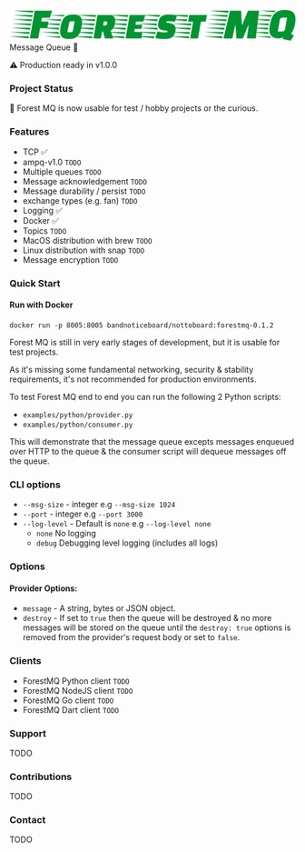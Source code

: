 ![ForestMQ](assets/fmq_logo.png?raw=true "ForestMQ")
Message Queue 🌲

⚠️ Production ready in v1.0.0

### Project Status
🎉 Forest MQ is now usable for test / hobby projects or the curious.

### Features
- TCP ✅
- ampq-v1.0 `TODO`
- Multiple queues `TODO`
- Message acknowledgement `TODO`
- Message durability / persist `TODO`
- exchange types (e.g. fan) `TODO`
- Logging ✅
- Docker ✅
- Topics `TODO`
- MacOS distribution with brew `TODO`
- Linux distribution with snap `TODO`
- Message encryption `TODO`

### Quick Start
#### Run with Docker
```
docker run -p 8005:8005 bandnoticeboard/nottoboard:forestmq-0.1.2
```

Forest MQ is still in very early stages of development, but
it is usable for test projects. 

As it's missing some fundamental networking, security & stability requirements,
it's not recommended for production environments.

To test Forest MQ end to end you can run the following 2 Python scripts:

- `examples/python/provider.py`
- `examples/python/consumer.py`

This will demonstrate that the message queue excepts messages 
enqueued over HTTP to the queue & the consumer script will
dequeue messages off the queue.


### CLI options
- `--msg-size`  - integer e.g `--msg-size 1024`
- `--port`      - integer e.g `--port 3000`
- `--log-level` - Default is `none` e.g `--log-level none`
  - `none` No logging
  - `debug` Debugging level logging (includes all logs)

### Options
#### Provider Options:
- `message` - A string, bytes or JSON object.
- `destroy` - If set to `true` then the queue will be destroyed & no more messages
will be stored on the queue until the `destroy: true` options is removed from the provider's
request body or set to `false`.

### Clients
- ForestMQ Python client `TODO`
- ForestMQ NodeJS client `TODO`
- ForestMQ Go client `TODO`
- ForestMQ Dart client `TODO`

### Support
TODO

### Contributions
TODO

### Contact
TODO
